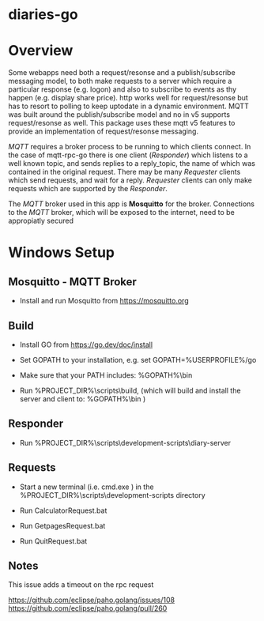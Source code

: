 # diaries-go

# Overview

Some webapps need both a request/resonse and a publish/subscribe messaging model, to both make requests to a server which require a particular response (e.g. logon) and also to subscribe to events as thy happen (e.g. display share price). http works well for request/resonse but has to resort to polling to keep uptodate in a dynamic environment. MQTT was built around the publish/subscribe model and no in v5 supports request/resonse as well. This package uses these mqtt v5 features to provide an implementation of request/resonse messaging. 

*MQTT* requires a broker process to be running to which clients connect. In the case of mqtt-rpc-go there is one client (*Responder*) which listens to a well known topic, and sends replies to a reply_topic, the name of which was contained in the original request. There may be many *Requester* clients which send requests, and wait for a reply.  *Requester* clients can only make requests which are supported by the *Responder*.

The *MQTT* broker used in this app is **Mosquitto** for the broker. Connections to the *MQTT* broker, which will be exposed to the internet, need to be appropiatly secured

# Windows Setup

## Mosquitto - MQTT Broker
 
 - Install and run Mosquitto from https://mosquitto.org

## Build

 - Install GO from https://go.dev/doc/install

 - Set GOPATH to your installation, e.g. set GOPATH=%USERPROFILE%/go

 - Make sure that your PATH includes: %GOPATH%\bin

 - Run %PROJECT_DIR%\scripts\build, (which will build and install the server and client to:  %GOPATH%\bin )


## Responder

 - Run %PROJECT_DIR%\scripts\development-scripts\diary-server

## Requests

 - Start a new terminal (i.e. cmd.exe ) in the %PROJECT_DIR%\scripts\development-scripts directory

 - Run CalculatorRequest.bat
 - Run GetpagesRequest.bat
 - Run QuitRequest.bat


## Notes

This issue adds a timeout on the rpc request

https://github.com/eclipse/paho.golang/issues/108
https://github.com/eclipse/paho.golang/pull/260
